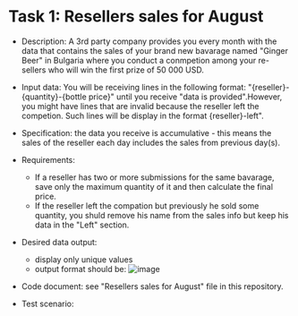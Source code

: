 

# Task 1: Resellers sales for August
- Description: A 3rd party company provides you every month with the data that contains the sales of your brand new bavarage named "Ginger Beer" in Bulgaria where you conduct a conmpetion among your re-sellers who will win the first prize of 50 000 USD.
- Input data: You will be receiving lines in the following format: "{reseller}-{quantity}-{bottle price}" until you receive
"data is provided".However, you might have lines that are invalid because the reseller left the competion. Such lines will be display in the format {reseller}-left".
- Specification: the data you receive is accumulative - this means the sales of the reseller each day includes the sales from previous day(s).
- Requirements:
  - If a reseller has two or more submissions for the same bavarage, save only the maximum quantity of it and then calculate the final price.
  - If the reseller left the compation but previously he sold some quantity, you shuld remove his name from the sales info but keep his data in the "Left" section.
- Desired data output: 
  - display only unique values
  - output format should be:
  ![image](https://github.com/ivarozelin/Python/assets/134283235/1bfbe8be-c629-4c61-9e21-4b347ae50522)

- Code document: see "Resellers sales for August" file in this repository.
- Test scenario:

    
     



